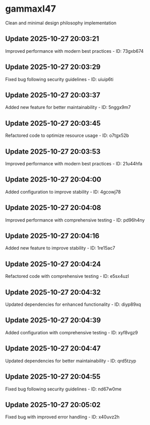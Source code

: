 # gammaxl47
Clean and minimal design philosophy implementation

## Update 2025-10-27 20:03:21
Improved performance with modern best practices - ID: 73gxb674


## Update 2025-10-27 20:03:29
Fixed bug following security guidelines - ID: uiuip6ti


## Update 2025-10-27 20:03:37
Added new feature for better maintainability - ID: 5nggx9m7


## Update 2025-10-27 20:03:45
Refactored code to optimize resource usage - ID: o7tgx52b


## Update 2025-10-27 20:03:53
Improved performance with modern best practices - ID: 21u44hfa


## Update 2025-10-27 20:04:00
Added configuration to improve stability - ID: 4gcowj78


## Update 2025-10-27 20:04:08
Improved performance with comprehensive testing - ID: pd96h4ny


## Update 2025-10-27 20:04:16
Added new feature to improve stability - ID: 1re15ac7


## Update 2025-10-27 20:04:24
Refactored code with comprehensive testing - ID: e5sx4uzl


## Update 2025-10-27 20:04:32
Updated dependencies for enhanced functionality - ID: diyp89xq


## Update 2025-10-27 20:04:39
Added configuration with comprehensive testing - ID: xyf8vgz9


## Update 2025-10-27 20:04:47
Updated dependencies for better maintainability - ID: qrd5tzyp


## Update 2025-10-27 20:04:55
Fixed bug following security guidelines - ID: nd67w0me


## Update 2025-10-27 20:05:02
Fixed bug with improved error handling - ID: x40uvz2h


